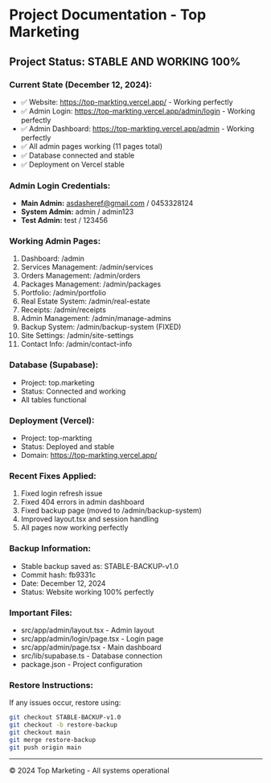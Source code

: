# Project Documentation - Top Marketing

## Project Status: STABLE AND WORKING 100%

### Current State (December 12, 2024):
- ✅ Website: https://top-markting.vercel.app/ - Working perfectly
- ✅ Admin Login: https://top-markting.vercel.app/admin/login - Working perfectly  
- ✅ Admin Dashboard: https://top-markting.vercel.app/admin - Working perfectly
- ✅ All admin pages working (11 pages total)
- ✅ Database connected and stable
- ✅ Deployment on Vercel stable

### Admin Login Credentials:
- **Main Admin:** asdasheref@gmail.com / 0453328124
- **System Admin:** admin / admin123
- **Test Admin:** test / 123456

### Working Admin Pages:
1. Dashboard: /admin
2. Services Management: /admin/services
3. Orders Management: /admin/orders
4. Packages Management: /admin/packages
5. Portfolio: /admin/portfolio
6. Real Estate System: /admin/real-estate
7. Receipts: /admin/receipts
8. Admin Management: /admin/manage-admins
9. Backup System: /admin/backup-system (FIXED)
10. Site Settings: /admin/site-settings
11. Contact Info: /admin/contact-info

### Database (Supabase):
- Project: top.marketing
- Status: Connected and working
- All tables functional

### Deployment (Vercel):
- Project: top-markting
- Status: Deployed and stable
- Domain: https://top-markting.vercel.app/

### Recent Fixes Applied:
1. Fixed login refresh issue
2. Fixed 404 errors in admin dashboard
3. Fixed backup page (moved to /admin/backup-system)
4. Improved layout.tsx and session handling
5. All pages now working perfectly

### Backup Information:
- Stable backup saved as: STABLE-BACKUP-v1.0
- Commit hash: fb9331c
- Date: December 12, 2024
- Status: Website working 100% perfectly

### Important Files:
- src/app/admin/layout.tsx - Admin layout
- src/app/admin/login/page.tsx - Login page
- src/app/admin/page.tsx - Main dashboard
- src/lib/supabase.ts - Database connection
- package.json - Project configuration

### Restore Instructions:
If any issues occur, restore using:
```bash
git checkout STABLE-BACKUP-v1.0
git checkout -b restore-backup
git checkout main
git merge restore-backup
git push origin main
```

---
© 2024 Top Marketing - All systems operational
